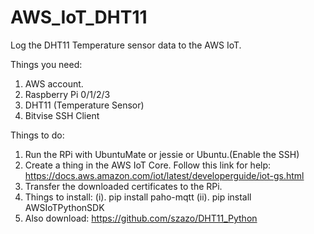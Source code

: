 # AWS_IoT_DHT11
Log the DHT11 Temperature sensor data to the AWS IoT.

Things you need:
1. AWS account.
2. Raspberry Pi 0/1/2/3
3. DHT11 (Temperature Sensor)
4. Bitvise SSH Client

Things to do:
1. Run the RPi with UbuntuMate or jessie or Ubuntu.(Enable the SSH)
2. Create a thing in the AWS IoT Core. Follow this link for help: https://docs.aws.amazon.com/iot/latest/developerguide/iot-gs.html
3. Transfer the downloaded certificates to the RPi.
4. Things to install:
      (i). pip install paho-mqtt
     (ii). pip install AWSIoTPythonSDK
5. Also download: https://github.com/szazo/DHT11_Python
